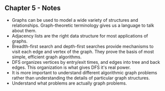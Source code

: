 ## Chapter 5 - Notes
- Graphs can be used to model a wide variety of structures and relationships. Graph-theoretic terminology gives us a language to talk about them.
- Adjacency lists are the right data structure for most applications of graphs.
- Breadth-first search and depth-first searches provide mechanisms to visit each edge and vertex of the graph. They prove the basis of most simple, efficient graph algorithms.
- DFS organizes vertices by entry/exit times, and edges into tree and back edges. This organization is what gives DFS it's real power.
- It is more important to understand different algorithmic graph problems rather than understanding the details of particular graph structures.
- Understand what problems are actually graph problems.
